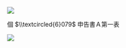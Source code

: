 ![](https://www.nta.go.jp/tmp/675fb1b1-81e6-436f-998b-058ffdc8e6cd/images/b0cc9e2cfcb63194ab5be7aac62f243c57f163a6a2b8be2da145c393b71d8397.jpg)

個 $\\textcircled{6}079$ 申告書Ａ第一表

![](https://www.nta.go.jp/tmp/675fb1b1-81e6-436f-998b-058ffdc8e6cd/images/0a0c04216af27566d090461d421d906ac74c4f7eac0f8bd1de6fb54b44390045.jpg)